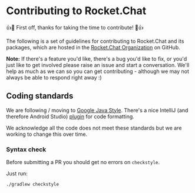 # Contributing to Rocket.Chat

:+1::tada: First off, thanks for taking the time to contribute! :tada::+1:

The following is a set of guidelines for contributing to Rocket.Chat and its packages, which are hosted in the [Rocket.Chat Organization](https://github.com/RocketChat) on GitHub.

__Note:__ If there's a feature you'd like, there's a bug you'd like to fix, or you'd just like to get involved please raise an issue and start a conversation. We'll help as much as we can so you can get contributing - although we may not always be able to respond right away :)

## Coding standards

We are following / moving to [Google Java Style](https://google.github.io/styleguide/javaguide.html). There's a nice IntelliJ (and therefore Android Studio) [plugin](https://plugins.jetbrains.com/plugin/8527) for code formatting.

We acknowledge all the code does not meet these standards but we are working to change this over time.

### Syntax check

Before submitting a PR you should get no errors on `checkstyle`.

Just run:

```
./gradlew checkstyle
```
